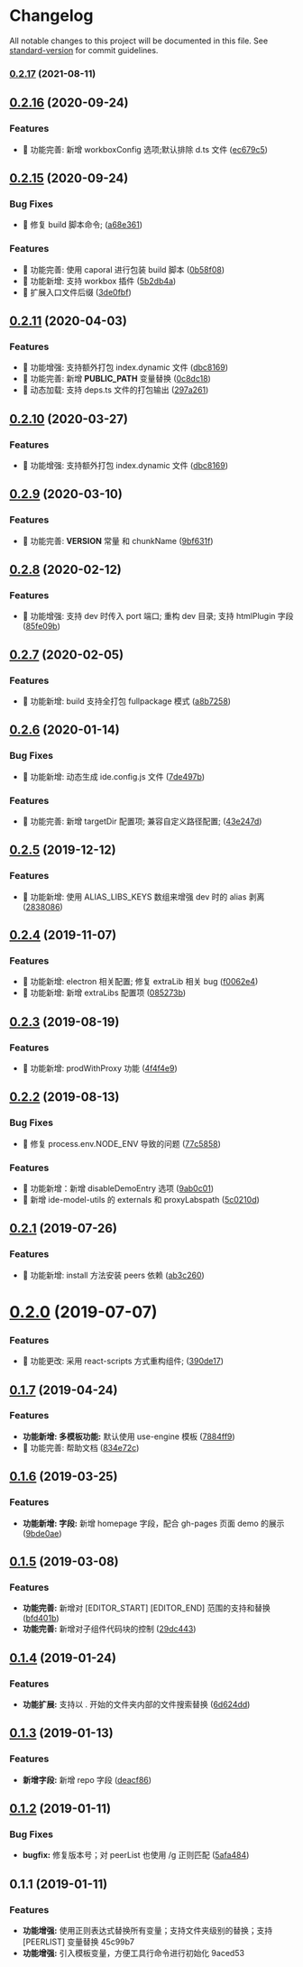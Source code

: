 # Changelog

All notable changes to this project will be documented in this file. See [standard-version](https://github.com/conventional-changelog/standard-version) for commit guidelines.

### [0.2.17](https://github.com/alibaba-paimai-frontend/ide-cli/compare/v0.2.16...v0.2.17) (2021-08-11)

## [0.2.16](https://github.com/alibaba-paimai-frontend/ide-cli/compare/v0.2.15...v0.2.16) (2020-09-24)


### Features

* 🎸 功能完善: 新增 workboxConfig 选项;默认排除 d.ts 文件 ([ec679c5](https://github.com/alibaba-paimai-frontend/ide-cli/commit/ec679c5))



## [0.2.15](https://github.com/alibaba-paimai-frontend/ide-cli/compare/v0.2.11...v0.2.15) (2020-09-24)


### Bug Fixes

* 🐛 修复 build 脚本命令; ([a68e361](https://github.com/alibaba-paimai-frontend/ide-cli/commit/a68e361))


### Features

* 🎸 功能完善: 使用 caporal 进行包装 build 脚本 ([0b58f08](https://github.com/alibaba-paimai-frontend/ide-cli/commit/0b58f08))
* 🎸 功能新增: 支持 workbox 插件 ([5b2db4a](https://github.com/alibaba-paimai-frontend/ide-cli/commit/5b2db4a))
* 🎸 扩展入口文件后缀 ([3de0fbf](https://github.com/alibaba-paimai-frontend/ide-cli/commit/3de0fbf))



## [0.2.11](https://github.com/alibaba-paimai-frontend/ide-cli/compare/v0.2.9...v0.2.11) (2020-04-03)


### Features

* 🎸 功能增强: 支持额外打包 index.dynamic 文件 ([dbc8169](https://github.com/alibaba-paimai-frontend/ide-cli/commit/dbc8169))
* 🎸 功能完善: 新增 __PUBLIC_PATH__ 变量替换 ([0c8dc18](https://github.com/alibaba-paimai-frontend/ide-cli/commit/0c8dc18))
* 🎸 动态加载: 支持 deps.ts 文件的打包输出 ([297a261](https://github.com/alibaba-paimai-frontend/ide-cli/commit/297a261))



## [0.2.10](https://github.com/alibaba-paimai-frontend/ide-cli/compare/v0.2.9...v0.2.10) (2020-03-27)


### Features

* 🎸 功能增强: 支持额外打包 index.dynamic 文件 ([dbc8169](https://github.com/alibaba-paimai-frontend/ide-cli/commit/dbc8169))



## [0.2.9](https://github.com/alibaba-paimai-frontend/ide-cli/compare/v0.2.8...v0.2.9) (2020-03-10)


### Features

* 🎸 功能完善: __VERSION__ 常量 和 chunkName ([9bf631f](https://github.com/alibaba-paimai-frontend/ide-cli/commit/9bf631f))



## [0.2.8](https://github.com/alibaba-paimai-frontend/ide-cli/compare/v0.2.7...v0.2.8) (2020-02-12)


### Features

* 🎸 功能增强: 支持 dev 时传入 port 端口; 重构 dev 目录; 支持 htmlPlugin 字段 ([85fe09b](https://github.com/alibaba-paimai-frontend/ide-cli/commit/85fe09b))



## [0.2.7](https://github.com/alibaba-paimai-frontend/ide-cli/compare/v0.2.6...v0.2.7) (2020-02-05)


### Features

* 🎸 功能新增: build 支持全打包 fullpackage 模式 ([a8b7258](https://github.com/alibaba-paimai-frontend/ide-cli/commit/a8b7258))



## [0.2.6](https://github.com/alibaba-paimai-frontend/ide-cli/compare/v0.2.5...v0.2.6) (2020-01-14)


### Bug Fixes

* 🐛 功能新增: 动态生成 ide.config.js 文件 ([7de497b](https://github.com/alibaba-paimai-frontend/ide-cli/commit/7de497b))


### Features

* 🎸 功能完善: 新增 targetDir 配置项; 兼容自定义路径配置; ([43e247d](https://github.com/alibaba-paimai-frontend/ide-cli/commit/43e247d))



## [0.2.5](https://github.com/alibaba-paimai-frontend/ide-cli/compare/v0.2.4...v0.2.5) (2019-12-12)


### Features

* 🎸 功能新增: 使用 ALIAS_LIBS_KEYS 数组来增强 dev 时的 alias 剥离 ([2838086](https://github.com/alibaba-paimai-frontend/ide-cli/commit/2838086))



## [0.2.4](https://github.com/alibaba-paimai-frontend/ide-cli/compare/v0.2.3...v0.2.4) (2019-11-07)


### Features

* 🎸 功能新增: electron 相关配置; 修复 extraLib 相关 bug ([f0062e4](https://github.com/alibaba-paimai-frontend/ide-cli/commit/f0062e4))
* 🎸 功能新增: 新增 extraLibs 配置项 ([085273b](https://github.com/alibaba-paimai-frontend/ide-cli/commit/085273b))



## [0.2.3](https://github.com/alibaba-paimai-frontend/ide-cli/compare/v0.2.2...v0.2.3) (2019-08-19)


### Features

* 🎸 功能新增: prodWithProxy 功能 ([4f4f4e9](https://github.com/alibaba-paimai-frontend/ide-cli/commit/4f4f4e9))



## [0.2.2](https://github.com/alibaba-paimai-frontend/ide-cli/compare/v0.2.1...v0.2.2) (2019-08-13)


### Bug Fixes

* 🐛 修复 process.env.NODE_ENV 导致的问题 ([77c5858](https://github.com/alibaba-paimai-frontend/ide-cli/commit/77c5858))


### Features

* 🎸 功能新增：新增 disableDemoEntry 选项 ([9ab0c01](https://github.com/alibaba-paimai-frontend/ide-cli/commit/9ab0c01))
* 🎸 新增 ide-model-utils 的 externals 和 proxyLabspath ([5c0210d](https://github.com/alibaba-paimai-frontend/ide-cli/commit/5c0210d))



## [0.2.1](https://github.com/alibaba-paimai-frontend/ide-cli/compare/v0.2.0...v0.2.1) (2019-07-26)


### Features

* 🎸 功能新增: install 方法安装 peers 依赖 ([ab3c260](https://github.com/alibaba-paimai-frontend/ide-cli/commit/ab3c260))



# [0.2.0](https://github.com/alibaba-paimai-frontend/ide-cli/compare/v0.1.7...v0.2.0) (2019-07-07)


### Features

* 🎸 功能更改: 采用 react-scripts 方式重构组件; ([390de17](https://github.com/alibaba-paimai-frontend/ide-cli/commit/390de17))



## [0.1.7](https://github.com/alibaba-paimai-frontend/ide-cli/compare/v0.1.6...v0.1.7) (2019-04-24)


### Features

* **功能新增: 多模板功能:** 默认使用 use-engine 模板 ([7884ff9](https://github.com/alibaba-paimai-frontend/ide-cli/commit/7884ff9))
* 🎸 功能完善: 帮助文档 ([834e72c](https://github.com/alibaba-paimai-frontend/ide-cli/commit/834e72c))



<a name="0.1.6"></a>
## [0.1.6](https://github.com/alibaba-paimai-frontend/ide-cli/compare/v0.1.5...v0.1.6) (2019-03-25)


### Features

* **功能新增: 字段:** 新增 homepage 字段，配合 gh-pages 页面 demo 的展示 ([9bde0ae](https://github.com/alibaba-paimai-frontend/ide-cli/commit/9bde0ae))



<a name="0.1.5"></a>
## [0.1.5](https://github.com/alibaba-paimai-frontend/ide-cli/compare/v0.1.4...v0.1.5) (2019-03-08)


### Features

* **功能完善:** 新增对 [EDITOR_START] [EDITOR_END] 范围的支持和替换 ([bfd401b](https://github.com/alibaba-paimai-frontend/ide-cli/commit/bfd401b))
* **功能完善:** 新增对子组件代码块的控制 ([29dc443](https://github.com/alibaba-paimai-frontend/ide-cli/commit/29dc443))



<a name="0.1.4"></a>
## [0.1.4](https://github.com/alibaba-paimai-frontend/ide-cli/compare/v0.1.3...v0.1.4) (2019-01-24)


### Features

* **功能扩展:** 支持以 . 开始的文件夹内部的文件搜索替换 ([6d624dd](https://github.com/alibaba-paimai-frontend/ide-cli/commit/6d624dd))



<a name="0.1.3"></a>
## [0.1.3](https://github.com/alibaba-paimai-frontend/ide-cli/compare/v0.1.2...v0.1.3) (2019-01-13)


### Features

* **新增字段:** 新增 repo 字段 ([deacf86](https://github.com/alibaba-paimai-frontend/ide-cli/commit/deacf86))



<a name="0.1.2"></a>
## [0.1.2](https://github.com/alibaba-paimai-frontend/ide-cli/compare/v0.1.1...v0.1.2) (2019-01-11)


### Bug Fixes

* **bugfix:** 修复版本号；对 peerList 也使用 /g 正则匹配 ([5afa484](https://github.com/alibaba-paimai-frontend/ide-cli/commit/5afa484))



<a name="0.1.1"></a>
## 0.1.1 (2019-01-11)


### Features

* **功能增强:** 使用正则表达式替换所有变量；支持文件夹级别的替换；支持 [PEERLIST] 变量替换 45c99b7
* **功能增强:** 引入模板变量，方便工具行命令进行初始化 9aced53
